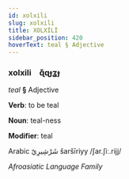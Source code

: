 ```yaml
---
id: xolxili
slug: xolxili
title: XOLXİLİ
sidebar_position: 420
hoverText: teal § Adjective
---
```


### xolxili&emsp;<span kind="abugida">ɋ͊ɋɟʓɟ</span>

*teal* **§** Adjective

**Verb**: to be teal

**Noun**: teal-ness

**Modifier**: teal

Arabic شَرْشِيرِيّ šaršīriyy /ʃar.ʃiː.rijj/

*Afroasiatic Language Family*